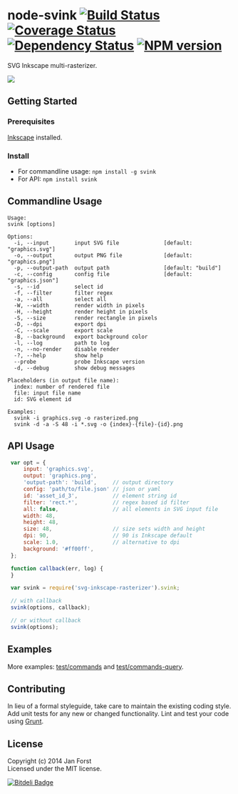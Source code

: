 # node-svink [![Build Status](https://secure.travis-ci.org/darosh/node-svink.png?branch=master)](http://travis-ci.org/darosh/node-svink) [![Coverage Status](https://coveralls.io/repos/darosh/node-svink/badge.png)](https://coveralls.io/r/darosh/node-svink) [![Dependency Status](https://gemnasium.com/darosh/node-svink.png)](https://gemnasium.com/darosh/node-svink) [![NPM version](https://badge.fury.io/js/svink.png)](http://badge.fury.io/js/svink)
SVG Inkscape multi-rasterizer.

![](https://rawgithub.com/darosh/node-svink/master/res/svink-logo-small.svg)

## Getting Started

### Prerequisites

[Inkscape](http://www.inkscape.org/) installed.

### Install

- For commandline usage: `npm install -g svink`
- For API: `npm install svink`

## Commandline Usage

```
Usage:
svink [options]

Options:
  -i, --input        input SVG file              [default: "graphics.svg"]
  -o, --output       output PNG file             [default: "graphics.png"]
  -p, --output-path  output path                 [default: "build"]
  -c, --config       config file                 [default: "graphics.json"]
  -s, --id           select id
  -f, --filter       filter regex
  -a, --all          select all
  -W, --width        render width in pixels
  -H, --height       render height in pixels
  -S, --size         render rectangle in pixels
  -D, --dpi          export dpi
  -C, --scale        export scale
  -B, --background   export background color
  -l, --log          path to log
  -n, --no-render    disable render
  -?, --help         show help
  --probe            probe Inkscape version
  -d, --debug        show debug messages

Placeholders (in output file name):
  index: number of rendered file
  file: input file name
  id: SVG element id

Examples:
  svink -i graphics.svg -o rasterized.png
  svink -d -a -S 48 -i *.svg -o {index}-{file}-{id}.png
```

## API Usage

```javascript
 var opt = {
     input: 'graphics.svg',
     output: 'graphics.png',
     'output-path': 'build',     // output directory
     config: 'path/to/file.json' // json or yaml
     id: 'asset_id_3',           // element string id
     filter: 'rect.*',           // regex based id filter
     all: false,                 // all elements in SVG input file
     width: 48,
     height: 48,
     size: 48,                   // size sets width and height
     dpi: 90,                    // 90 is Inkscape default
     scale: 1.0,                 // alternative to dpi
     background: '#ff00ff',
 };

 function callback(err, log) {
 }

 var svink = require('svg-inkscape-rasterizer').svink;

 // with callback
 svink(options, callback);

 // or without callback
 svink(options);
 ```

## Examples
More examples: [test/commands](https://github.com/darosh/node-svink/tree/master/test/commands) and [test/commands-query](https://github.com/darosh/node-svink/tree/master/test/commands-query).

## Contributing
In lieu of a formal styleguide, take care to maintain the existing coding style. Add unit tests for any new or changed functionality. Lint and test your code using [Grunt](http://gruntjs.com/).

## License
Copyright (c) 2014 Jan Forst  
Licensed under the MIT license.


[![Bitdeli Badge](https://d2weczhvl823v0.cloudfront.net/darosh/node-svink/trend.png)](https://bitdeli.com/free "Bitdeli Badge")


